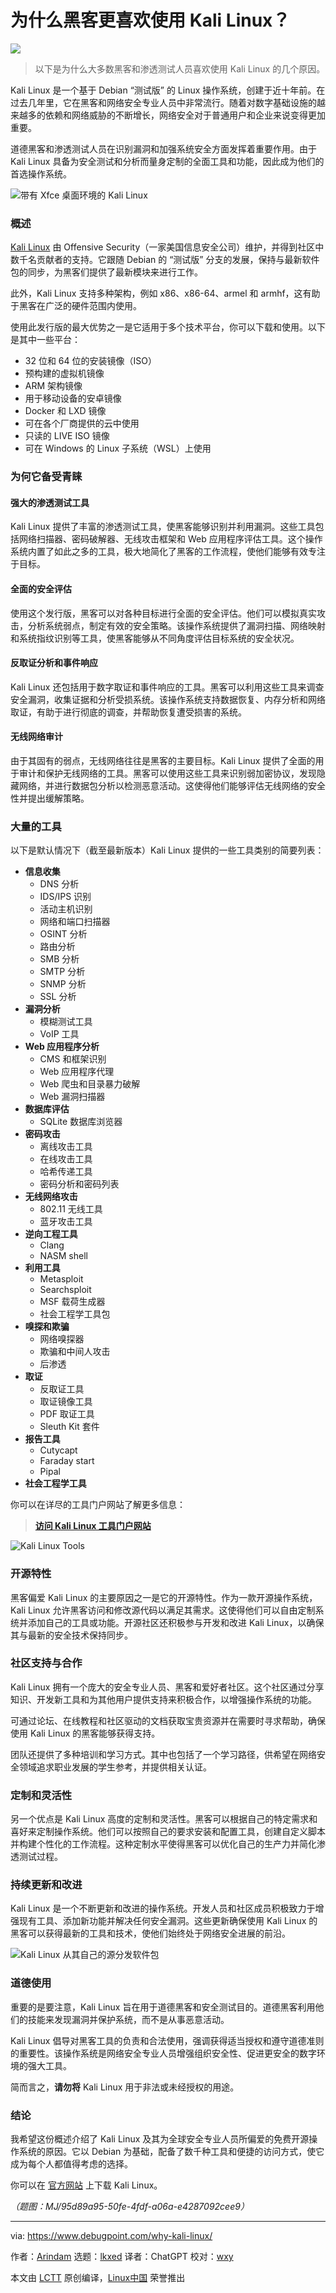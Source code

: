 [#]: subject: "Why is Kali Linux Preferred by Hackers?"
[#]: via: "https://www.debugpoint.com/why-kali-linux/"
[#]: author: "Arindam https://www.debugpoint.com/author/admin1/"
[#]: collector: "lkxed"
[#]: translator: "ChatGPT"
[#]: reviewer: "wxy"
[#]: publisher: "wxy"
[#]: url: "https://linux.cn/article-15966-1.html"

为什么黑客更喜欢使用 Kali Linux？
======

![][0]

> 以下是为什么大多数黑客和渗透测试人员喜欢使用 Kali Linux 的几个原因。

Kali Linux 是一个基于 Debian “测试版” 的 Linux 操作系统，创建于近十年前。在过去几年里，它在黑客和网络安全专业人员中非常流行。随着对数字基础设施的越来越多的依赖和网络威胁的不断增长，网络安全对于普通用户和企业来说变得更加重要。

道德黑客和渗透测试人员在识别漏洞和加强系统安全方面发挥着重要作用。由于 Kali Linux 具备为安全测试和分析而量身定制的全面工具和功能，因此成为他们的首选操作系统。

![带有 Xfce 桌面环境的 Kali Linux][1]

### 概述

[Kali Linux][2] 由 Offensive Security（一家美国信息安全公司）维护，并得到社区中数千名贡献者的支持。它跟随 Debian 的 “测试版” 分支的发展，保持与最新软件包的同步，为黑客们提供了最新模块来进行工作。

此外，Kali Linux 支持多种架构，例如 x86、x86-64、armel 和 armhf，这有助于黑客在广泛的硬件范围内使用。

使用此发行版的最大优势之一是它适用于多个技术平台，你可以下载和使用。以下是其中一些平台：

- 32 位和 64 位的安装镜像（ISO）
- 预构建的虚拟机镜像
- ARM 架构镜像
- 用于移动设备的安卓镜像
- Docker 和 LXD 镜像
- 可在各个厂商提供的云中使用
- 只读的 LIVE ISO 镜像
- 可在 Windows 的 Linux 子系统（WSL）上使用

### 为何它备受青睐

#### 强大的渗透测试工具

Kali Linux 提供了丰富的渗透测试工具，使黑客能够识别并利用漏洞。这些工具包括网络扫描器、密码破解器、无线攻击框架和 Web 应用程序评估工具。这个操作系统内置了如此之多的工具，极大地简化了黑客的工作流程，使他们能够有效专注于目标。

#### 全面的安全评估

使用这个发行版，黑客可以对各种目标进行全面的安全评估。他们可以模拟真实攻击，分析系统弱点，制定有效的安全策略。该操作系统提供了漏洞扫描、网络映射和系统指纹识别等工具，使黑客能够从不同角度评估目标系统的安全状况。

#### 反取证分析和事件响应

Kali Linux 还包括用于数字取证和事件响应的工具。黑客可以利用这些工具来调查安全漏洞，收集证据和分析受损系统。该操作系统支持数据恢复、内存分析和网络取证，有助于进行彻底的调查，并帮助恢复遭受损害的系统。

#### 无线网络审计

由于其固有的弱点，无线网络往往是黑客的主要目标。Kali Linux 提供了全面的用于审计和保护无线网络的工具。黑客可以使用这些工具来识别弱加密协议，发现隐藏网络，并进行数据包分析以检测恶意活动。这使得他们能够评估无线网络的安全性并提出缓解策略。

### 大量的工具

以下是默认情况下（截至最新版本）Kali Linux 提供的一些工具类别的简要列表：

- **信息收集**
  - DNS 分析
  - IDS/IPS 识别
  - 活动主机识别
  - 网络和端口扫描器
  - OSINT 分析
  - 路由分析
  - SMB 分析
  - SMTP 分析
  - SNMP 分析
  - SSL 分析
- **漏洞分析**
  - 模糊测试工具
  - VoIP 工具
- **Web 应用程序分析**
  - CMS 和框架识别
  - Web 应用程序代理
  - Web 爬虫和目录暴力破解
  - Web 漏洞扫描器
- **数据库评估**
    - SQLite 数据库浏览器
- **密码攻击**
  - 离线攻击工具
  - 在线攻击工具
  - 哈希传递工具
  - 密码分析和密码列表
- **无线网络攻击**
  - 802.11 无线工具
  - 蓝牙攻击工具
- **逆向工程工具**
  - Clang
  - NASM shell
- **利用工具**
  - Metasploit
  - Searchsploit
  - MSF 载荷生成器
  - 社会工程学工具包
- **嗅探和欺骗**
  - 网络嗅探器
  - 欺骗和中间人攻击
  - 后渗透
- **取证**
  - 反取证工具
  - 取证镜像工具
  - PDF 取证工具
  - Sleuth Kit 套件
- **报告工具**
  - Cutycapt
  - Faraday start
  - Pipal
- **社会工程学工具**

你可以在详尽的工具门户网站了解更多信息：

> **[访问 Kali Linux 工具门户网站][3]**

![Kali Linux Tools][4]

### 开源特性

黑客偏爱 Kali Linux 的主要原因之一是它的开源特性。作为一款开源操作系统，Kali Linux 允许黑客访问和修改源代码以满足其需求。这使得他们可以自由定制系统并添加自己的工具或功能。开源社区还积极参与开发和改进 Kali Linux，以确保其与最新的安全技术保持同步。

### 社区支持与合作

Kali Linux 拥有一个庞大的安全专业人员、黑客和爱好者社区。这个社区通过分享知识、开发新工具和为其他用户提供支持来积极合作，以增强操作系统的功能。

可通过论坛、在线教程和社区驱动的文档获取宝贵资源并在需要时寻求帮助，确保使用 Kali Linux 的黑客能够获得支持。

团队还提供了多种培训和学习方式。其中也包括了一个学习路径，供希望在网络安全领域追求职业发展的学生参考，并提供相关认证。

### 定制和灵活性

另一个优点是 Kali Linux 高度的定制和灵活性。黑客可以根据自己的特定需求和喜好来定制操作系统。他们可以按照自己的要求安装和配置工具，创建自定义脚本并构建个性化的工作流程。这种定制水平使得黑客可以优化自己的生产力并简化渗透测试过程。

### 持续更新和改进

Kali Linux 是一个不断更新和改进的操作系统。开发人员和社区成员积极致力于增强现有工具、添加新功能并解决任何安全漏洞。这些更新确保使用 Kali Linux 的黑客可以获得最新的工具和技术，使他们始终处于网络安全进展的前沿。

![Kali Linux 从其自己的源分发软件包][5]

### 道德使用

重要的是要注意，Kali Linux 旨在用于道德黑客和安全测试目的。道德黑客利用他们的技能来发现漏洞并保护系统，而不是从事恶意活动。

Kali Linux 倡导对黑客工具的负责和合法使用，强调获得适当授权和遵守道德准则的重要性。该操作系统是网络安全专业人员增强组织安全性、促进更安全的数字环境的强大工具。

简而言之，**请勿将** Kali Linux 用于非法或未经授权的用途。

### 结论

我希望这份概述介绍了 Kali Linux 及其为全球安全专业人员所偏爱的免费开源操作系统的原因。它以 Debian 为基础，配备了数千种工具和便捷的访问方式，使它成为每个人都值得考虑的选择。

你可以在 [官方网站][7] 上下载 Kali Linux。

*（题图：MJ/95d89a95-50fe-4fdf-a06a-e4287092cee9）*

--------------------------------------------------------------------------------

via: https://www.debugpoint.com/why-kali-linux/

作者：[Arindam][a]
选题：[lkxed][b]
译者：ChatGPT
校对：[wxy](https://github.com/wxy)

本文由 [LCTT](https://github.com/LCTT/TranslateProject) 原创编译，[Linux中国](https://linux.cn/) 荣誉推出

[a]: https://www.debugpoint.com/author/admin1/
[b]: https://github.com/lkxed/
[1]: https://www.debugpoint.com/wp-content/uploads/2023/05/Kali-Linux-with-Xfce-Desktop-Environment.jpg
[2]: https://www.kali.org/
[3]: https://www.kali.org/tools/
[4]: https://www.debugpoint.com/wp-content/uploads/2023/05/Kali-Linux-Tools.jpg
[5]: https://www.debugpoint.com/wp-content/uploads/2023/06/Kali-Linux-distribute-packages-from-its-own-sources.jpg
[6]: https://www.debugpoint.com/kali-linux-introduction/
[7]: https://www.kali.org/get-kali/
[0]: https://img.linux.net.cn/data/attachment/album/202307/04/151945ol68v2ez28e6exzq.jpg